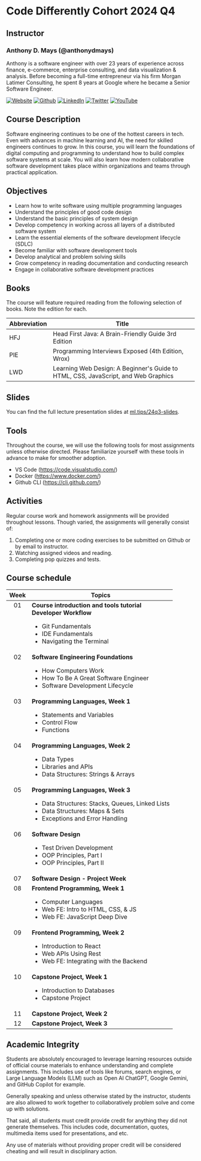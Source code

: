 # Code Differently Cohort 2024 Q4

## Instructor

### Anthony D. Mays (@anthonydmays)

Anthony is a software engineer with over 23 years of experience across finance, e-commerce, enterprise consulting, and data visualization & analysis. Before becoming a full-time entrepreneur via his firm Morgan Latimer Consulting, he spent 8 years at Google where he became a Senior Software Engineer.

[![Website][website-badge]][instructor-website]
[![Github][github-badge]][instructor-github]
[![LinkedIn][linkedin-badge]][instructor-li]
[![Twitter][twitter-badge]][instructor-twitter] 
[![YouTube][youtube-badge]][instructor-youtube]

[website-badge]: https://img.shields.io/badge/website-000000?style=for-the-badge&logo=About.me&logoColor=white
[github-badge]: https://img.shields.io/badge/GitHub-100000?style=for-the-badge&logo=github&logoColor=white
[linkedin-badge]: https://img.shields.io/badge/LinkedIn-0077B5?style=for-the-badge&logo=linkedin&logoColor=white
[twitter-badge]: https://img.shields.io/badge/X-000000?style=for-the-badge&logo=x&logoColor=white
[youtube-badge]: https://img.shields.io/badge/YouTube-FF0000?style=for-the-badge&logo=youtube&logoColor=white

[instructor-website]: https://anthonydmays.com
[instructor-github]: https://github.com/anthonydmays
[instructor-li]:  https://linkedin.com/in/anthonydmays
[instructor-twitter]:  https://twitter.com/anthonydmays
[instructor-youtube]:  https://youtube.com/@anthonydmays

## Course Description

Software engineering continues to be one of the hottest careers in tech. Even with advances in machine learning and AI, the need for skilled engineers continues to grow. In this course, you will learn the foundations of digital computing and programming to understand how to build complex software systems at scale. You will also learn how modern collaborative software development takes place within organizations and teams through practical application.

## Objectives

* Learn how to write software using multiple programming languages
* Understand the principles of good code design
* Understand the basic principles of system design
* Develop competency in working across all layers of a distributed software system
* Learn the essential elements of the software development lifecycle (SDLC)
* Become familiar with software development tools
* Develop analytical and problem solving skills
* Grow competency in reading documentation and conducting research
* Engage in collaborative software development practices

## Books

The course will feature required reading from the following selection of books. Note the edition for each.

| Abbreviation | Title                                                                              |
| ------------ | ---------------------------------------------------------------------------------- |
| HFJ          | Head First Java: A Brain-Friendly Guide 3rd Edition                                |
| PIE          | Programming Interviews Exposed (4th Edition, Wrox)                                 |
| LWD          | Learning Web Design: A Beginner's Guide to HTML, CSS, JavaScript, and Web Graphics |

## Slides

You can find the full lecture presentation slides at [ml.tips/24q3-slides][slides-link].

[slides-link]: https://ml.tips/24q3-slides

## Tools

Throughout the course, we will use the following tools for most assignments unless otherwise directed. Please familiarize yourself with these tools in advance to make for smoother adoption.

* VS Code (https://code.visualstudio.com/)
* Docker (https://www.docker.com/)
* Github CLI (https://cli.github.com/)

## Activities

Regular course work and homework assignments will be provided throughout lessons. Though varied, the assignments will generally consist of:

1. Completing one or more coding exercises to be submitted on Github or by email to instructor.
2. Watching assigned videos and reading.
3. Completing pop quizzes and tests.

## Course schedule

<table>
    <thead>
        <tr>
            <th align="center">Week</th>
            <th>Topics</th>
        </tr>
    </thead>
    <tbody>
        <tr>
            <td align="center" style="vertical-align: top">01</td>
            <td>
                <b>Course introduction and tools tutorial</b><br>
                <b>Developer Workflow</b>
                <ul>
                    <li>Git Fundamentals</li>
                    <li>IDE Fundamentals</li>
                    <li>Navigating the Terminal</li>
                </ul>
            </td>
        </tr>
        <tr>
            <td align="center" style="vertical-align: top">02</td>
            <td>
                <b>Software Engineering Foundations</b>
                <ul>
                    <li>How Computers Work</li>
                    <li>How To Be A Great Software Engineer</li>
                    <li>Software Development Lifecycle</li>
                </ul>
            </td>
        </tr>
        <tr>
            <td align="center" style="vertical-align: top">03</td>
            <td>
                <b>Programming Languages, Week 1</b>
                <ul>
                    <li>Statements and Variables</li>
                    <li>Control Flow</li>
                    <li>Functions</li>
                </ul>
            </td>
        </tr>
        <tr>
            <td align="center" style="vertical-align: top">04</td>
            <td>
                <b>Programming Languages, Week 2</b>
                <ul>
                    <li>Data Types</li>
                    <li>Libraries and APIs</li>
                    <li>Data Structures: Strings & Arrays</li>
                </ul>
            </td>
        </tr>
        <tr>
            <td align="center" style="vertical-align: top">05</td>
            <td>
                <b>Programming Languages, Week 3</b>
                <ul>
                    <li>Data Structures: Stacks, Queues, Linked Lists</li>
                    <li>Data Structures: Maps & Sets</li>
                    <li>Exceptions and Error Handling</li>
                </ul>
            </td>
        </tr>
        <tr>
            <td align="center" style="vertical-align: top">06</td>
            <td>
                <b>Software Design</b>
                <ul>
                    <li>Test Driven Development</li>
                    <li>OOP Principles, Part I</li>
                    <li>OOP Principles, Part II</li>
                </ul>
            </td>
        </tr>
        <tr>
            <td align="center" style="vertical-align: top">07</td>
            <td>
                <b>Software Design - Project Week</b>
            </td>
        </tr>
        <tr>
            <td align="center" style="vertical-align: top">08</td>
            <td>
                <b>Frontend Programming, Week 1</b>
                <ul>
                    <li>Computer Languages</li>
                    <li>Web FE: Intro to HTML, CSS, & JS</li>
                    <li>Web FE: JavaScript Deep Dive</li>
                </ul>
            </td>
        </tr>
        <tr>
            <td align="center" style="vertical-align: top">09</td>
            <td>
                <b>Frontend Programming, Week 2</b>
                <ul>
                    <li>Introduction to React</li>
                    <li>Web APIs Using Rest</li>
                    <li>Web FE: Integrating with the Backend</li>
                </ul>
            </td>
        </tr>
        <tr>
            <td align="center" style="vertical-align: top">10</td>
            <td>
                <b>Capstone Project, Week 1</b>
                <ul>
                    <li>Introduction to Databases</li>
                    <li>Capstone Project</li>
                </ul>
            </td>
        </tr>
        <tr>
            <td align="center" style="vertical-align: top">11</td>
            <td>
                <b>Capstone Project, Week 2</b>
            </td>
        </tr>
        <tr>
            <td align="center" style="vertical-align: top">12</td>
            <td>
                <b>Capstone Project, Week 3</b>
            </td>
        </tr>
    </tbody>
</table>

## Academic Integrity

Students are absolutely encouraged to leverage learning resources outside of official course materials to enhance understanding and complete assignments. This includes use of tools like forums, search engines, or Large Language Models (LLM) such as Open AI ChatGPT, Google Gemini, and GitHub Copilot for example.

Generally speaking and unless otherwise stated by the instructor, students are also allowed to work together to collaboratively problem solve and come up with solutions.

That said, all students must credit provide credit for anything they did not generate themselves. This includes code, documentation, quotes, multimedia items used for presentations, and etc.

Any use of materials without providing proper credit will be considered cheating and will result in disciplinary action.
